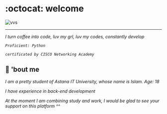 # :octocat: welcome
![vvs](https://data.whicdn.com/images/254945953/original.gif)

___
_I turn coffee into code, luv my grl, luv my codes, constantly develop_

_`Proficient: Python`_

_`certificated by CISCO Networking Academy`_

## :wedding: 'bout me
 _I am a pretty student of Astana IT University, whose name is Islam. Age: 18_

 _I have experience in back-end development_

_At the moment I am combining study and work, I would be glad to see your support on this platform ^^_


